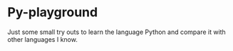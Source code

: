 # Py-playground

Just some small try outs to learn the language Python and compare it with other languages I know.
